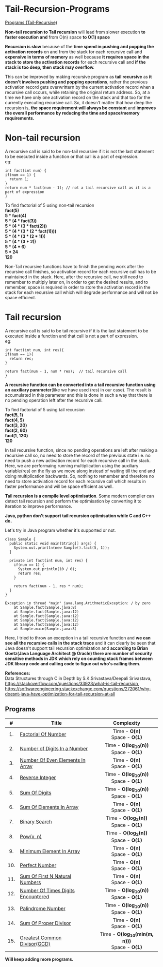 # Tail-Recursion-Programs

[Programs (Tail-Recursive)](https://github.com/Akshaya-Amar/Tail-Recursion-Programs#programs)

**Non-tail recursion to Tail recursion** will lead from slower execution **to faster execution and** from O(n) space **to O(1) space**

**Recursion is slow** because of the **time spend in pushing and popping the activation records** on and from the stack for each recursive call and **expensive in terms of memory** as well because **it requires space in the stack to store the activation records** for each recursive call and **if the stack is too deep, then stack may overflow.**

This can be improved by making recursive program as **tail recursive** as **it doesn't involves pushing and popping operations**, rather the previous activation record gets overwrittern by the current activation record when a recursive call occurs, while retaining the original return address. So, at a time we have only one activation record on the stack and that too for the currently executing recursive call. So, it doesn't matter that how deep the recursion is, **the space requirement will always be constant** and **improves the overall performance by reducing the time and space/memory requirements.**

<h1>Non-tail recursion</h1>
A recursive call is said to be non-tail recursive if it is not the last statement to be executed inside a function or that call is a part of expression.

<br>
eg:

```
int fact(int num) {
if(num == 1) {
  return 1;
}
return num * fact(num - 1); // not a tail recursive call as it is a part of expression
}
```

To find factorial of 5 using non-tail recursion<br>
**fact(5)**<br>
**5 * fact(4)**<br>
**5 * (4 * fact(3))**<br>
**5 * (4 * (3 * fact(2)))**<br>
**5 * (4 * (3 * (2 * fact(1))))**<br>
**5 * (4 * (3 * (2 * 1)))**<br>
**5 * (4 * (3 * 2))**<br>
**5 * (4 * 6)**<br>
**5 * 24**<br>
**120**<br>

Non-Tail recursive functions have to finish the pending work after the recursive call finishes, so activation record for each recursive call has to be maintained in the stack. Here, after the recursive call, we still need to remember to multiply later on, in order to get the desired results, and to remember, space is required in order to store the activation record in the stack for each recursive call which will degrade performance and will not be space efficient.


<h1>Tail recursion</h1>
A recursive call is said to be tail recursive if it is the last statement to be executed inside a function and that call is not a part of expression.<br>
eg:

```
int fact(int num, int res){
if(num == 1){
  return res;
}

return fact(num - 1, num * res);  // tail recursive call
}
```

**A recursive function can be converted into a tail recursive function using an auxiliary parameter**(like we have used (res) in our case). The result is accumulated in this parameter and this is done in such a way that there is no pending operation left after the recursive call.

To find factorial of 5 using tail recursion<br>
**fact(5, 1)**<br>
**fact(4, 5)**<br>
**fact(3, 20)**<br>
**fact(2, 60)**<br>
**fact(1, 120)**<br>
**120**<br>

In tail recursive function, since no pending operations are left after making a recursive call so, no need to store the record of the previous state i.e. no need to push a new activation record for each recursive call in the stack. Here, we are performaing running multiplication using the auxiliary variable(res) on the fly as we move along instead of waiting till the end and doing multiplication backwards. So, nothing to remember and therefore no need to store activiation record for each recursive call which results in faster performance and will be space efficient as well.

**Tail recursion is a compile level optimisation**. Some modern compiler can detect tail recursion and perform the optimisation by converting it to iteration to improve performance.

**Java, python don't support tail recursion optimisation while C and C++ do.**

Let's try in Java program whether it's supported or not.

```
class Sample {
  public static void main(String[] args) {
    System.out.println(new Sample().fact(5, 1));
  }

  private int fact(int num, int res) {
    if(num == 1) {
      System.out.println(10 / 0);
      return res;
    }

    return fact(num - 1, res * num);
  }
}
```
```
Exception in thread "main" java.lang.ArithmeticException: / by zero
	at Sample.fact(Sample.java:8)
	at Sample.fact(Sample.java:12)
	at Sample.fact(Sample.java:12)
	at Sample.fact(Sample.java:12)
	at Sample.fact(Sample.java:12)
	at Sample.main(Sample.java:3)
```

Here, I tried to throw an exception in a tail recursive function and **we can see all the recursive calls in the stack trace** and it can clearly be seen that Java doesn't support tail recursion optimization and **according to Brian Goetz(Java Language Architect @ Oracle) there are number of security sensitive methods in JDK which rely on counting stack frames between JDK library code and calling code to figue out who's calling them.**

**References:**<br>
Data Structures through C in Depth by S.K.Srivastava/Deepali Srivastava, <br>
https://stackoverflow.com/questions/33923/what-is-tail-recursion, <br>
https://softwareengineering.stackexchange.com/questions/272061/why-doesnt-java-have-optimization-for-tail-recursion-at-all<br>


## Programs
| # | Title | Complexity |
|:---:| ----- | :--------: |
|1.|[Factorial Of Number](./FactorialOfNumber.c) | Time - **O(n)** <br>Space - **O(1)** |
|2.|[Number of Digits In a Number](./NumberOfDigitsInANumber.c) | Time - **O(log<sub>10</sub>(n))** <br>Space - **O(1)** |
|3.|[Number Of Even Elements In Array](./NumberOfEvenElementsInArray.c) | Time - **O(n)** <br>Space - **O(1)** |
|4.|[Reverse Integer](./ReverseInteger.c) | Time - **O(log<sub>10</sub>(n))** <br>Space - **O(1)** |
|5.|[Sum Of Digits](./SumOfDigits.c) | Time - **O(log<sub>10</sub>(n))** <br>Space - **O(1)** |
|6.|[Sum Of Elements In Array](./SumOfElementsInArray.c) | Time - **O(n)** <br>Space - **O(1)** |
|7.|[Binary Search](./BinarySearch.c) | Time - **O(log<sub>2</sub>(n))** <br>Space - **O(1)** |
|8.|[Pow(x, n)](./FindPower.c) | Time - **O(log<sub>2</sub>(n))** <br>Space - **O(1)** |
|9.|[Minimum Element In Array](./MinElementInArray.c) | Time - **O(n)** <br>Space - **O(1)** |
|10.|[Perfect Number](./PerfectNumber.c) | Time - **O(n)** <br>Space - **O(1)** |
|11.|[Sum Of First N Natural Numbers](./SumOfFirstNNaturalNumbers.c) | Time - **O(n)** <br>Space - **O(1)** |
|12.|[Number Of Times Digits Encountered](./NumberOfTimesDigitsEncountered.c) | Time - **O(log<sub>10</sub>(n))** <br>Space - **O(1)** |
|13.|[Palindrome Number](./PalindromeNumber.c) | Time - **O(log<sub>10</sub>(n))** <br>Space - **O(1)** |
|14.|[Sum Of Proper Divisor](./SumOfProperDivisor.c) | Time - **O(n)** <br>Space - **O(1)** |
|15.|[Greatest Common Divisor(GCD)](./GCD.c) | Time - **O(log<sub>10</sub>(min(m, n)))** <br>Space - **O(1)** |

**Will keep adding more programs.**
